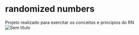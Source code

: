 # randomized numbers
Projeto realizado para exercitar os conceitos e principios do RN
![Sem título](https://user-images.githubusercontent.com/90631238/172707813-cb07907c-e99c-488b-9584-3ae4880331aa.png)
